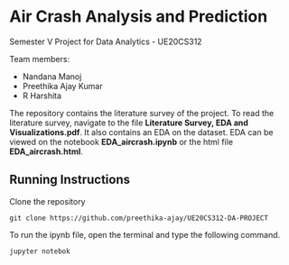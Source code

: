 # Air Crash Analysis and Prediction  

Semester V Project for Data Analytics - UE20CS312  

Team members: 
- Nandana Manoj
- Preethika Ajay Kumar
- R Harshita  

The repository contains the literature survey of the project. To read the literature survey, navigate to the file <b>Literature Survey, EDA and Visualizations.pdf</b>.  It also contains an EDA on the dataset. EDA can be viewed on the notebook <b>EDA_aircrash.ipynb</b> or the html file <b>EDA_aircrash.html</b>.

## Running Instructions  

Clone the repository 
```
git clone https://github.com/preethika-ajay/UE20CS312-DA-PROJECT
```

To run the ipynb file, open the terminal and type the following command.
```
jupyter notebok
```
